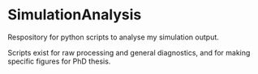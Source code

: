 # SimulationAnalysis
Respository for python scripts to analyse my simulation output.

Scripts exist for raw processing and general diagnostics, and for making specific figures for PhD thesis.
